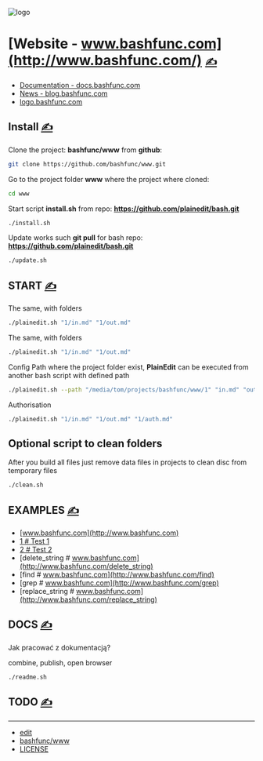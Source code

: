 

![logo](http://logo.bashfunc.com/2/cover.png)

# [Website - www.bashfunc.com](http://www.bashfunc.com/) [<span style='font-size:20px;'>&#x270D;</span>](https://github.com/bashfunc/www/edit/main/DOCS/MENU.md)

+ [Documentation - docs.bashfunc.com](http://docs.bashfunc.com/)
+ [News - blog.bashfunc.com](http://blog.bashfunc.com/)
+ [logo.bashfunc.com](https://logo.bashfunc.com/)




## Install [<span style='font-size:20px;'>&#x270D;</span>](https://github.com/bashfunc/www/edit/main/DOCS/INSTALL.md)


Clone the project: **bashfunc/www** from **github**:
```bash
git clone https://github.com/bashfunc/www.git
```


Go to the project folder **www** where the project where cloned:
```bash
cd www
```

Start script **install.sh**  from repo: **https://github.com/plainedit/bash.git**
```bash
./install.sh
```

Update works such **git pull** for bash repo: **https://github.com/plainedit/bash.git**
```bash
./update.sh
```




## START [<span style='font-size:20px;'>&#x270D;</span>](https://github.com/bashfunc/www/edit/main/DOCS/START.md)


The same, with folders
```bash
./plainedit.sh "1/in.md" "1/out.md" 
```

The same, with folders
```bash
./plainedit.sh "1/in.md" "1/out.md" 
```

Config Path where the project folder exist, **PlainEdit** can be executed from another bash script with defined path
```bash
./plainedit.sh --path "/media/tom/projects/bashfunc/www/1" "in.md" "out.md"
```

Authorisation
```bash
./plainedit.sh "1/in.md" "1/out.md" "1/auth.md"
```


## Optional script to clean folders

After you build all files just remove data files in projects to clean disc from temporary files
```bash
./clean.sh
```

## EXAMPLES [<span style='font-size:20px;'>&#x270D;</span>](https://github.com/bashfunc/www/edit/main/DOCS/EXAMPLES.md)

+ [www.bashfunc.com](http://www.bashfunc.com)
+ [1 # Test 1](http://www.bashfunc.com/1)
+ [2 # Test 2](http://www.bashfunc.com/2)
+ [delete_string # www.bashfunc.com](http://www.bashfunc.com/delete_string)
+ [find # www.bashfunc.com](http://www.bashfunc.com/find)
+ [grep # www.bashfunc.com](http://www.bashfunc.com/grep)
+ [replace_string # www.bashfunc.com](http://www.bashfunc.com/replace_string)


## DOCS [<span style='font-size:20px;'>&#x270D;</span>](https://github.com/bashfunc/www/edit/main/DOCS/DOCS.md)

Jak pracować z dokumentacją?


combine, publish, open browser

```bash
./readme.sh
```




## TODO [<span style='font-size:20px;'>&#x270D;</span>](https://github.com/bashfunc/www/edit/main/DOCS/TODO.md)



---

+ [edit](https://github.com/bashfunc/www/edit/main/README.md)
+ [bashfunc/www](https://github.com/bashfunc/www)
+ [LICENSE](LICENSE)

